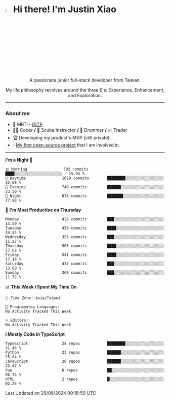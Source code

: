 # <img src="https://media.giphy.com/media/hvRJCLFzcasrR4ia7z/giphy.gif" width="5%">Hi there! I'm Justin Xiao
<p align="center">A passionate junior full-stack developer from Taiwan.  </p>
<p align="center">My life philosophy revolves around the three E's: Experience, Enhancement, and Exploration.</p>

---
### About me
- 👀 MBTI - [INTP](https://www.16personalities.com/intp-personality)
- 👨‍💻 Coder **/** 🤿 Scuba Instructor **/** 🥁 Drummer **/** 📈 Trader
- 🏆 Developing my product's MVP (still private).
- 💧 [My first open-source project](https://github.com/Game-as-a-Service/Game-Lobby-Web) that I am involved in.

---
<!--START_SECTION:waka-->
**I'm a Night 🦉** 

```text
🌞 Morning                502 commits         ████░░░░░░░░░░░░░░░░░░░░░   15.94 % 
🌆 Daytime                1029 commits        ████████░░░░░░░░░░░░░░░░░   32.68 % 
🌃 Evening                740 commits         ██████░░░░░░░░░░░░░░░░░░░   23.50 % 
🌙 Night                  878 commits         ███████░░░░░░░░░░░░░░░░░░   27.88 % 
```
📅 **I'm Most Productive on Thursday** 

```text
Monday                   428 commits         ███░░░░░░░░░░░░░░░░░░░░░░   13.59 % 
Tuesday                  458 commits         ████░░░░░░░░░░░░░░░░░░░░░   14.54 % 
Wednesday                355 commits         ███░░░░░░░░░░░░░░░░░░░░░░   11.27 % 
Thursday                 561 commits         ████░░░░░░░░░░░░░░░░░░░░░   17.82 % 
Friday                   541 commits         ████░░░░░░░░░░░░░░░░░░░░░   17.18 % 
Saturday                 437 commits         ███░░░░░░░░░░░░░░░░░░░░░░   13.88 % 
Sunday                   369 commits         ███░░░░░░░░░░░░░░░░░░░░░░   11.72 % 
```


📊 **This Week I Spent My Time On** 

```text
🕑︎ Time Zone: Asia/Taipei

💬 Programming Languages: 
No Activity Tracked This Week

🔥 Editors: 
No Activity Tracked This Week
```

**I Mostly Code in TypeScript** 

```text
TypeScript               28 repos            ████████░░░░░░░░░░░░░░░░░   31.46 % 
Python                   23 repos            ██████░░░░░░░░░░░░░░░░░░░   25.84 % 
JavaScript               20 repos            ██████░░░░░░░░░░░░░░░░░░░   22.47 % 
Vue                      6 repos             ██░░░░░░░░░░░░░░░░░░░░░░░   06.74 % 
HTML                     2 repos             █░░░░░░░░░░░░░░░░░░░░░░░░   02.25 % 
```




 Last Updated on 29/08/2024 00:18:50 UTC
<!--END_SECTION:waka-->
